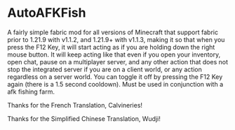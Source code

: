 # AutoAFKFish

A fairly simple fabric mod for all versions of Minecraft that support fabric prior to 1.21.9 with v1.1.2, and 1.21.9+ 
with v1.1.3, making it so that when you press the F12 Key, it will start acting as if you are holding down the right
mouse button. It will keep acting like that even if you open your inventory, open chat, pause on a multiplayer server,
and any other action that does not stop the integrated server if you are on a client world, or any action regardless on
a server world. You can toggle it off by pressing the F12 Key again (there is a 1.5 second cooldown). Must be used in
conjunction with a afk fishing farm.

Thanks for the French Translation, Calvineries!

Thanks for the Simplified Chinese Translation, Wudji!
